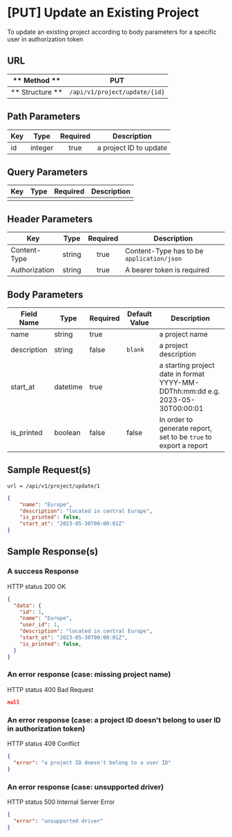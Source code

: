 # [PUT] Update an Existing Project  

To update an existing project according to body parameters for a specific user in authorization token

## URL

| ** Method **    | PUT                            | 
| --------------- | ------------------------------ | 
| ** Structure ** | `/api/v1/project/update/{id}`  |


## Path Parameters

| Key       | Type      | Required     | Description                     |
| --------- | :-------: | :----------: | ------------------------------- |
| id        | integer   | true         | a project ID to update          |


## Query Parameters

| Key                | Type      | Required  | Description                   |
| ------------------ | :-------: | :-------: | ----------------------------- |
|                    |           |           |                               |


## Header Parameters

| Key                 | Type       | Required  | Description                                 |
| ------------------- | :--------: | :-------: | ------------------------------------------- |
| Content-Type        | string     | true      | Content-Type has to be `application/json`   |
| Authorization       | string     | true      | A bearer token is required                  |


## Body Parameters

| Field Name   | Type     | Required | Default Value   |  Description                                                       |
| ------------ | -------- | -------- | --------------- | ------------------------------------------------------------------ |
| name         | string   | true     |                 | a project name                                                     |
| description  | string   | false    | `blank`         | a project description                                              |
| start_at     | datetime | true     |                 | a starting project date in format YYYY-MM-DDThh:mm:dd e.g. 2023-05-30T00:00:01 |
| is_printed   | boolean  | false    | false           | In order to generate report, set to be `true` to export a report   |


## Sample Request(s) 
```
url = /api/v1/project/update/1
```
```json
{
    "name": "Europe",
    "description": "located in central Europe",
    "is_printed": false,
    "start_at": "2023-05-30T00:00:01Z"
}
```

## Sample Response(s)
### A success Response
HTTP status 200 OK
```json
{
  "data": {
    "id": 1,
    "name": "Europe",
    "user_id": 1,
    "description": "located in central Europe",
    "start_at": "2023-05-30T00:00:01Z",
    "is_printed": false,
  }
}
```

### An error response (case: missing project name)
HTTP status 400 Bad Request
```json
null
```

### An error response (case: a project ID doesn't belong to user ID in authorization token)
HTTP status 409 Conflict
```json
{
  "error": "a project ID doesn't belong to a user ID"
}
```

### An error response (case: unsupported driver)
HTTP status 500 Internal Server Error
```json
{
  "error": "unsupported driver"
}
```
